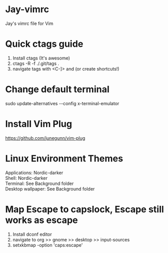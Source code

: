 # Jay-vimrc
Jay's vimrc file for Vim

# Quick ctags guide
1. Install ctags (It's awesome)
2. ctags -R -f ./.git/tags .
3. navigate tags with <C-]> and <C-t> (or create shortcuts!)
  
# Change default terminal
sudo update-alternatives --config x-terminal-emulator

# Install Vim Plug 
https://github.com/junegunn/vim-plug

# Linux Environment Themes
Applications:       Nordic-darker <br>
Shell:              Nordic-darker <br>
Terminal:           See Background folder <br>
Desktop wallpaper:  See Background folder <br>

# Map Escape to capslock, Escape still works as escape
1. Install dconf editor <br>
2. navigate to org >> gnome >> desktop >> input-sources <br>
3. setxkbmap -option 'caps:escape' <br>

